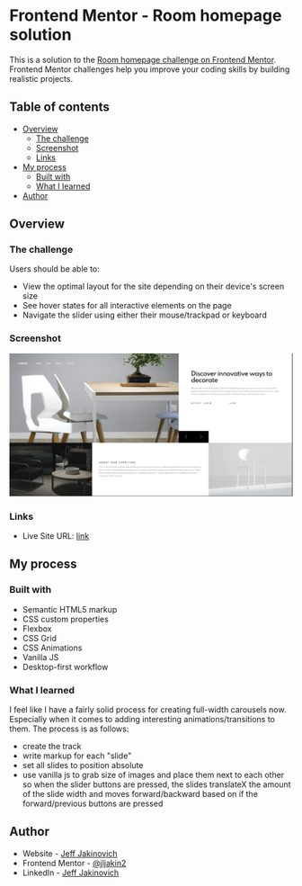 # Frontend Mentor - Room homepage solution

This is a solution to the [Room homepage challenge on Frontend Mentor](https://www.frontendmentor.io/challenges/room-homepage-BtdBY_ENq). Frontend Mentor challenges help you improve your coding skills by building realistic projects.

## Table of contents

- [Overview](#overview)
  - [The challenge](#the-challenge)
  - [Screenshot](#screenshot)
  - [Links](#links)
- [My process](#my-process)
  - [Built with](#built-with)
  - [What I learned](#what-i-learned)
- [Author](#author)

## Overview

### The challenge

Users should be able to:

- View the optimal layout for the site depending on their device's screen size
- See hover states for all interactive elements on the page
- Navigate the slider using either their mouse/trackpad or keyboard

### Screenshot

![](./images/screenshot.png)

### Links

- Live Site URL: [link](https://room-carousel.vercel.app/)

## My process

### Built with

- Semantic HTML5 markup
- CSS custom properties
- Flexbox
- CSS Grid
- CSS Animations
- Vanilla JS
- Desktop-first workflow

### What I learned

I feel like I have a fairly solid process for creating full-width carousels now. Especially when it comes to adding interesting animations/transitions to them. The process is as follows:

- create the track
- write markup for each "slide"
- set all slides to position absolute
- use vanilla js to grab size of images and place them next to each other so when the slider buttons are pressed, the slides translateX the amount of the slide width and moves forward/backward based on if the forward/previous buttons are pressed

## Author

- Website - [Jeff Jakinovich](http://jeffjakinovich.com/)
- Frontend Mentor - [@jljakin2](https://www.frontendmentor.io/profile/jljakin2)
- LinkedIn - [Jeff Jakinovich](https://www.linkedin.com/in/jeff-jakinovich-b6b14943/)
